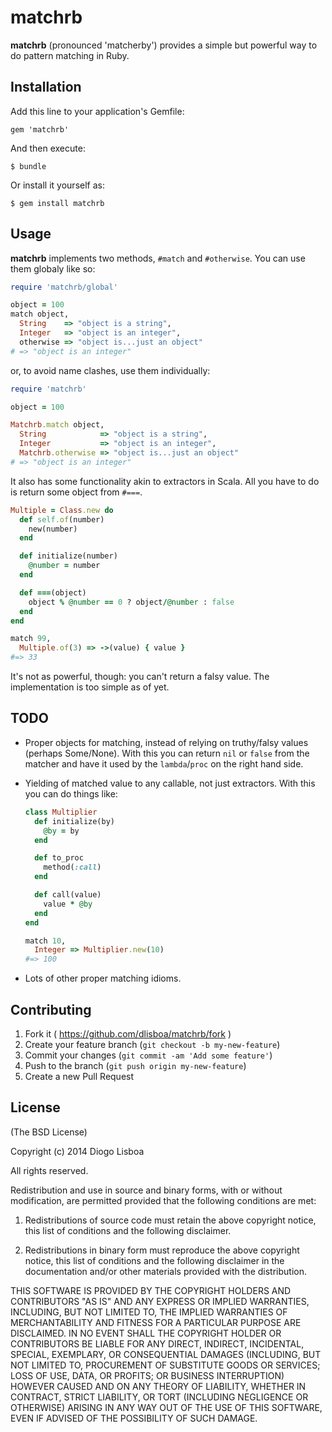 # matchrb

**matchrb** (pronounced 'matcherby') provides a simple but powerful way to do
pattern matching in Ruby.

## Installation

Add this line to your application's Gemfile:

    gem 'matchrb'

And then execute:

    $ bundle

Or install it yourself as:

    $ gem install matchrb

## Usage

**matchrb** implements two methods, `#match` and `#otherwise`. You can use them
globaly like so:

```ruby
require 'matchrb/global'

object = 100
match object,
  String    => "object is a string",
  Integer   => "object is an integer",
  otherwise => "object is...just an object"
# => "object is an integer"
```

or, to avoid name clashes, use them individually:

```ruby
require 'matchrb'

object = 100

Matchrb.match object,
  String            => "object is a string",
  Integer           => "object is an integer",
  Matchrb.otherwise => "object is...just an object"
# => "object is an integer"
```

It also has some functionality akin to extractors in Scala. All you have to do
is return some object from `#===`.

```ruby
Multiple = Class.new do
  def self.of(number)
    new(number)
  end

  def initialize(number)
    @number = number
  end

  def ===(object)
    object % @number == 0 ? object/@number : false
  end
end

match 99,
  Multiple.of(3) => ->(value) { value }
#=> 33
```

It's not as powerful, though: you can't return a falsy value. The
implementation is too simple as of yet.

## TODO

* Proper objects for matching, instead of relying on truthy/falsy values
  (perhaps Some/None). With this you can return `nil` or `false` from the
  matcher and have it used by the `lambda`/`proc` on the right hand side.

* Yielding of matched value to any callable, not just extractors. With this
  you can do things like:
  ```ruby
  class Multiplier
    def initialize(by)
      @by = by
    end

    def to_proc
      method(:call)
    end

    def call(value)
      value * @by
    end
  end

  match 10,
    Integer => Multiplier.new(10)
  #=> 100
  ```

* Lots of other proper matching idioms.

## Contributing

1. Fork it ( https://github.com/dlisboa/matchrb/fork )
2. Create your feature branch (`git checkout -b my-new-feature`)
3. Commit your changes (`git commit -am 'Add some feature'`)
4. Push to the branch (`git push origin my-new-feature`)
5. Create a new Pull Request

## License

(The BSD License)

Copyright (c) 2014 Diogo Lisboa

All rights reserved.

Redistribution and use in source and binary forms, with or without modification,
are permitted provided that the following conditions are met:

1. Redistributions of source code must retain the above copyright notice, this
list of conditions and the following disclaimer.

2. Redistributions in binary form must reproduce the above copyright notice,
this list of conditions and the following disclaimer in the documentation and/or
other materials provided with the distribution.

THIS SOFTWARE IS PROVIDED BY THE COPYRIGHT HOLDERS AND CONTRIBUTORS "AS IS" AND
ANY EXPRESS OR IMPLIED WARRANTIES, INCLUDING, BUT NOT LIMITED TO, THE IMPLIED
WARRANTIES OF MERCHANTABILITY AND FITNESS FOR A PARTICULAR PURPOSE ARE
DISCLAIMED. IN NO EVENT SHALL THE COPYRIGHT HOLDER OR CONTRIBUTORS BE LIABLE FOR
ANY DIRECT, INDIRECT, INCIDENTAL, SPECIAL, EXEMPLARY, OR CONSEQUENTIAL DAMAGES
(INCLUDING, BUT NOT LIMITED TO, PROCUREMENT OF SUBSTITUTE GOODS OR SERVICES;
LOSS OF USE, DATA, OR PROFITS; OR BUSINESS INTERRUPTION) HOWEVER CAUSED AND ON
ANY THEORY OF LIABILITY, WHETHER IN CONTRACT, STRICT LIABILITY, OR TORT
(INCLUDING NEGLIGENCE OR OTHERWISE) ARISING IN ANY WAY OUT OF THE USE OF THIS
SOFTWARE, EVEN IF ADVISED OF THE POSSIBILITY OF SUCH DAMAGE.
